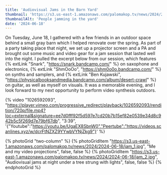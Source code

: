 ```yaml
---
title: 'Audiovisual Jams in the Barn Yard'
thumbnail: 'https://s3.us-east-1.amazonaws.com/palomakop.tv/news/2024/2024-06-18/barnyard.jpg'
thumbnailAlt: 'People jamming in the yard'
date: '2024-06-18'
---
```


On Tuesday, June 18, I gathered with a few friends in an outdoor space behind a small gray barn which I helped renovate over the spring. As part of a party taking place that night, we set up a projector screen and a PA and brought out some music and video gear for a jam session that lasted well into the night. I pulled the excerpt below from our session, which features {% extLink "Snark", "https://snark.bandcamp.com/" %} on saxophone and electronics, {% extLink "ShmOoOo", "https://shm0o0o.bandcamp.com/" %} on synths and samplers, and {% extLink "Ben Kujawski", "https://physicalbooksandmedia.bandcamp.com/album/desert-crawl" %} on guitar, as well as myself on visuals. It was a memorable evening, and I look forward to my next opportunity to perform video synthesis outdoors.

{% video "1026592093", "https://player.vimeo.com/progressive_redirect/playback/1026592093/rendition/720p/file.mp4?loc=external&signature=ee7d0fff92f5d597e7cd20b7b15ef82e0539e34d8c942b5c5f269d7e79bf67db", "3:39", '{"Youtube":"https://youtu.be/UgaEX8SbnW0","Peertube":"https://videos.scanlines.xyz/w/dcrFtNZXZ9YYwbVYNjZkg9"}' %}

{% photoGrid "two-column" %}
{% photoGridItem "https://s3.us-east-1.amazonaws.com/palomakop.tv/news/2024/2024-06-18/jam_1.jpg", "Me and my video projections", false, false %}
{% photoGridItem "https://s3.us-east-1.amazonaws.com/palomakop.tv/news/2024/2024-06-18/jam_2.jpg", "Audiovisual jams at night under a tree strung with lights", false, false %}
{% endphotoGrid %}